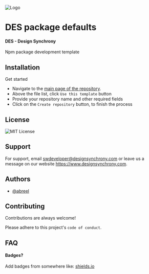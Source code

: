 
![Logo](https://designsynchrony.com/wp-content/uploads/2022/04/IMG_8304.png)


# DES package defaults

#### DES - Design Synchrony

Npm package development template


## Installation

Get started

- Navigate to the [main page of the repository](https://github.com/designsynchrony/des-package-defaults.git).
- Above the file list, click ```Use this template``` button
- Provide your repository name and other required fields
- Click on the ```Create repository``` button, to finish the process


## License

![MIT License](https://img.shields.io/apm/l/atomic-design-ui.svg?)


## Support

For support, email swdeveloper@designsynchrony.com or leave us a message on our website https://www.designsynchrony.com.

## Authors

- [@abreel](https://www.github.com/abreel)


## Contributing

Contributions are always welcome!

Please adhere to this project's `code of conduct`.


## FAQ

#### Badges?

Add badges from somewhere like: [shields.io](https://shields.io/)

